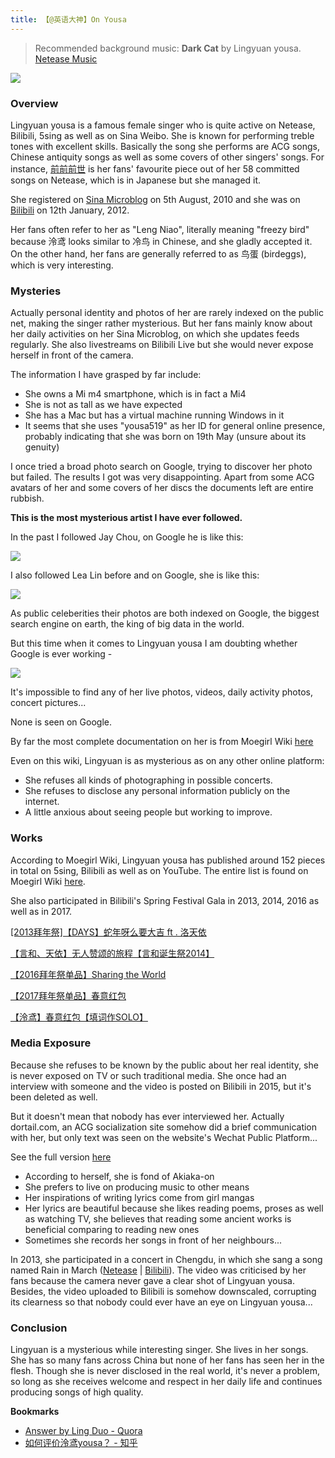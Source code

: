 ```yaml
---
title: 【@英语大神】On Yousa
---
```

> Recommended background music: **Dark Cat** by Lingyuan yousa. [Netease Music](http://music.163.com/#/m/song?id=33682737)

![](https://o0stweauh.qnssl.com/16101215509919.jpg)

### Overview

Lingyuan yousa is a famous female singer who is quite active on Netease, Bilibili, 5sing as well as on Sina Weibo. She is known for performing treble tones with excellent skills. Basically the song she performs are ACG songs, Chinese antiquity songs as well as some covers of other singers' songs. For instance, [前前前世](http://music.163.com/#/m/song?id=446247397) is her fans' favourite piece out of her 58 committed songs on Netease, which is in Japanese but she managed it.

She registered on [Sina Microblog](http://weibo.com/p/1005051633936332) on 5th August, 2010 and she was on [Bilibili](https://space.bilibili.com/282994) on 12th January, 2012.

Her fans often refer to her as "Leng Niao", literally meaning "freezy bird" because 泠鸢 looks similar to 冷鸟 in Chinese, and she gladly accepted it. On the other hand, her fans are generally referred to as 鸟蛋 (birdeggs), which is very interesting.

### Mysteries

Actually personal identity and photos of her are rarely indexed on the public net, making the singer rather mysterious. But her fans mainly know about her daily activities on her Sina Microblog, on which she updates feeds regularly. She also livestreams on Bilibili Live but she would never expose herself in front of the camera.

The information I have grasped by far include:

- She owns a Mi m4 smartphone, which is in fact a Mi4
- She is not as tall as we have expected
- She has a Mac but has a virtual machine running Windows in it
- It seems that she uses "yousa519" as her ID for general online presence, probably indicating that she was born on 19th May (unsure about its genuity)

I once tried a broad photo search on Google, trying to discover her photo but failed. The results I got was very disappointing. Apart from some ACG avatars of her and some covers of her discs the documents left are entire rubbish. 

**This is the most mysterious artist I have ever followed.**

In the past I followed Jay Chou, on Google he is like this:

![](https://o0stweauh.qnssl.com/scr-jay.png)

I also followed Lea Lin before and on Google, she is like this:

![](https://o0stweauh.qnssl.com/scr-lea.png)

As public celeberities their photos are both indexed on Google, the biggest search engine on earth, the king of big data in the world.

But this time when it comes to Lingyuan yousa I am doubting whether Google is ever working - 

![](https://o0stweauh.qnssl.com/scr-yousa.png)

It's impossible to find any of her live photos, videos, daily activity photos, concert pictures...

None is seen on Google.

By far the most complete documentation on her is from Moegirl Wiki [here](https://zh.moegirl.org/zh-hans/泠鸢yousa)

Even on this wiki, Lingyuan is as mysterious as on any other online platform:

- She refuses all kinds of photographing in possible concerts.
- She refuses to disclose any personal information publicly on the internet.
- A little anxious about seeing people but working to improve.

### Works

According to Moegirl Wiki, Lingyuan yousa has published around 152 pieces in total on 5sing, Bilibili as well as on YouTube. The entire list is found on Moegirl Wiki [here](https://zh.moegirl.org/zh-hans/%E6%B3%A0%E9%B8%A2yousa#.E4.BD.9C.E5.93.81).

She also participated in Bilibili's Spring Festival Gala in 2013, 2014, 2016 as well as in 2017.

[\[2013拜年祭\]【DAYS】蛇年呀么要大吉 ft . 洛天依](https://www.bilibili.com/video/av462766)

[【言和、天依】无人赞颂的旅程【言和诞生祭2014】](https://www.bilibili.com/video/av1271742)

[【2016拜年祭单品】Sharing the World](https://www.bilibili.com/video/av3905451)

[【2017拜年祭单品】春意红包](https://www.bilibili.com/video/av8506617)

[【泠鸢】春意红包【填词作SOLO】](https://www.bilibili.com/video/av8556160)

### Media Exposure

Because she refuses to be known by the public about her real identity, she is never exposed on TV or such traditional media. She once had an interview with someone and the video is posted on Bilibili in 2015, but it's been deleted as well.

But it doesn't mean that nobody has ever interviewed her. Actually dortail.com, an ACG socialization site somehow did a brief communication with her, but only text was seen on the website's Wechat Public Platform...

See the full version [here](https://mp.weixin.qq.com/s?__biz=MzIwODA5MDE3OA==&mid=401277830&idx=1&sn=b8df0e13b10cab5c8b4fb9ffba61051f&3rd=MzA3MDU4NTYzMw==&scene=6#rd)

- According to herself, she is fond of Akiaka-on
- She prefers to live on producing music to other means
- Her inspirations of writing lyrics come from girl mangas
- Her lyrics are beautiful because she likes reading poems, proses as well as watching TV, she believes that reading some ancient works is beneficial comparing to reading new ones
- Sometimes she records her songs in front of her neighbours...

In 2013, she participated in a concert in Chengdu, in which she sang a song named Rain in March ([Netease](http://music.163.com/#/m/song?id=28832323) | [Bilibili](https://www.bilibili.com/video/av599025)). The video was criticised by her fans because the camera never gave a clear shot of Lingyuan yousa. Besides, the video uploaded to Bilibili is somehow downscaled, corrupting its clearness so that nobody could ever have an eye on Lingyuan yousa...

### Conclusion

Lingyuan is a mysterious while interesting singer. She lives in her songs. She has so many fans across China but none of her fans has seen her in the flesh. Though she is never disclosed in the real world, it's never a problem, so long as she receives welcome and respect in her daily life and continues producing songs of high quality.

**Bookmarks**

- [Answer by Ling Duo - Quora](https://www.quora.com/Whats-the-last-song-you-listened-to/answer/Duo-Ling)
- [如何评价泠鸢yousa？ - 知乎](https://www.zhihu.com/question/39796954)